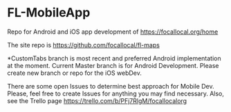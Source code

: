 # FL-MobileApp
Repo for Android and iOS app development of https://focallocal.org/home 

The site repo is https://github.com/focallocal/fl-maps 

*CustomTabs branch is most recent and preferred Android implementation at the moment.
Current Master branch is for Android Development. Please create new branch or repo for the iOS webDev. 

There are some open Issues to determine best approach for Mobile Dev. Please, feel free to create Issues for anything you may find necessary.
Also, see the Trello page https://trello.com/b/PFj7RlgM/focallocalorg
